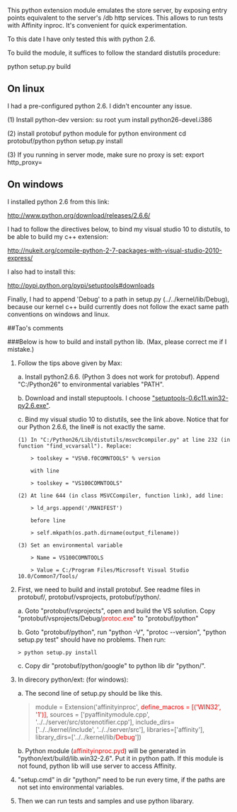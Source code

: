 This python extension module emulates the store server, by exposing
entry points equivalent to the server's /db http services.
This allows to run tests with Affinity inproc. It's convenient
for quick experimentation.

To this date I have only tested this with python 2.6.

To build the module, it suffices to follow the standard
distutils procedure:

  python setup.py build

On linux
--------
I had a pre-configured python 2.6.  I didn't encounter any issue.

(1)  Install python-dev version:
su root
yum install python26-devel.i386

(2) install protobuf python module for python environment
cd protobuf/python
python setup.py install

(3) If you running in server mode, make sure no proxy is set:
export http_proxy=

On windows
----------
I installed python 2.6 from this link:

  http://www.python.org/download/releases/2.6.6/

I had to follow the directives below, to bind my visual studio 10
to distutils, to be able to build my c++ extension:

  http://nukeit.org/compile-python-2-7-packages-with-visual-studio-2010-express/

I also had to install this:

  http://pypi.python.org/pypi/setuptools#downloads

Finally, I had to append 'Debug' to a path in setup.py (../../kernel/lib/Debug),
because our kernel c++ build currently does not follow the exact same
path conventions on windows and linux.


##Tao's comments 

###Below is how to build and install python lib. (Max, please correct me if I mistake.)

1.	Follow the tips above given by Max:

	a.	Install python2.6.6. (Python 3 does not work for protobuf). Append "C:/Python26" to environmental variables "PATH".
	
	b.	Download and install stepuptools. I choose ["setuptools-0.6c11.win32-py2.6.exe"](http://pypi.python.org/packages/2.6/s/setuptools/setuptools-0.6c11.win32-py2.6.exe#md5=1509752c3c2e64b5d0f9589aafe053dc).
	
	c.	Bind my visual studio 10 to distutils, see the link above. Notice that for our Python 2.6.6, the line# is not exactly the same.
	
		(1)	In "C:/Python26/Lib/distutils/msvc9compiler.py" at line 232 (in function "find_vcvarsall"). Replace:
		
			> toolskey = "VS%0.f0COMNTOOLS" % version
		
			with line
		
			> toolskey = "VS100COMNTOOLS"
		
		(2)	At line 644 (in class MSVCCompiler, function link), add line:
		
			> ld_args.append('/MANIFEST')
		
			before line
		
			> self.mkpath(os.path.dirname(output_filename))
			
		(3) Set an environmental variable
		
			> Name = VS100COMNTOOLS
			
			> Value = C:/Program Files/Microsoft Visual Studio 10.0/Common7/Tools/
	
2.	First, we need to build and install protobuf. See readme files in protobuf/, protobuf/vsprojects, protobuf/python/.

	a.	Goto "protobuf/vsprojects", open and build the VS solution. Copy "protobuf/vsprojects/Debug/<font style="color:red">protoc.exe</font>" to "protobuf/python"
	
	b.	Goto "protobuf/python", run "python -V", "protoc --version", "python setup.py test" should have no problems. Then run:
	
		> python setup.py install

	c.	Copy dir "protobuf/python/google" to python lib dir "python/".
	
3.	In direcory python/ext: (for windows):

	a.	The second line of setup.py should be like this.
   
	> module = Extension('affinityinproc', <font style="color:red">define_macros = [('WIN32', '1')]</font>, sources = ['pyaffinitymodule.cpp', '../../server/src/storenotifier.cpp'], include_dirs=['../../kernel/include', '../../server/src'], libraries=['affinity'], library_dirs=['../../kernel/lib/<font style="color:red">Debug</font>'])
	
	b.	Python module (<font style="color:red">affinityinproc.pyd</font>) will be generated in "python/ext/build/lib.win32-2.6". Put it in python path. If this module is not found, python lib will use server to access Affinity.
	
4.	"setup.cmd" in dir "python/" need to be run every time, if the paths are not set into environmental variables.

5.	Then we can run tests and samples and use python libarary.

